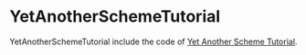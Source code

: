 # YetAnotherSchemeTutorial

YetAnotherSchemeTutorial include the code of [Yet Another Scheme Tutorial](https://www.shido.info/lisp/idx_scm_e.html "Yet Another Scheme Tutorial").